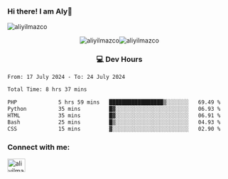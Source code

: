 ### Hi there! I am Aly👋

<p align="left"> <img src="https://komarev.com/ghpvc/?username=aliyilmazco&label=Profile%20views&color=0e75b6&style=flat" alt="aliyilmazco" /> </p>
<p align="center"><img align="center" src="https://github-readme-stats.vercel.app/api?username=aliyilmazco&show_icons=true&locale=en" alt="aliyilmazco" /><img align="center" src="https://github-readme-streak-stats.herokuapp.com/?user=aliyilmazco&" alt="aliyilmazco" /></p>

<h3 align="center">💻 Dev Hours</h3>

<!--START_SECTION:waka-->

```txt
From: 17 July 2024 - To: 24 July 2024

Total Time: 8 hrs 37 mins

PHP             5 hrs 59 mins   █████████████████▒░░░░░░░   69.49 %
Python          35 mins         █▓░░░░░░░░░░░░░░░░░░░░░░░   06.93 %
HTML            35 mins         █▓░░░░░░░░░░░░░░░░░░░░░░░   06.91 %
Bash            25 mins         █▒░░░░░░░░░░░░░░░░░░░░░░░   04.93 %
CSS             15 mins         ▓░░░░░░░░░░░░░░░░░░░░░░░░   02.90 %
```

<!--END_SECTION:waka-->

<h3 align="left">Connect with me:</h3>
<p align="left">
<a href="https://linkedin.com/in/aliyilmazco" target="blank"><img align="center" src="https://raw.githubusercontent.com/rahuldkjain/github-profile-readme-generator/master/src/images/icons/Social/linked-in-alt.svg" alt="aliyilmazco" height="30" width="40" /></a>
</p>
